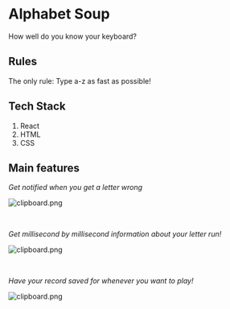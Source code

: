 # Alphabet Soup

How well do you know your keyboard?

## Rules

The only rule: Type a-z as fast as possible!

## Tech Stack

1. React
2. HTML
3. CSS

## Main features

*Get notified when you get a letter wrong*

![clipboard.png](https://cdn.discordapp.com/attachments/1042453498366791680/1062084564496961596/image.png)

<br>

*Get millisecond by millisecond information about your letter run!*

![clipboard.png](https://cdn.discordapp.com/attachments/1042453498366791680/1062084338558189628/image.png)

<br>

*Have your record saved for whenever you want to play!*

![clipboard.png](https://cdn.discordapp.com/attachments/1042453498366791680/1062084404559757372/image.png)

